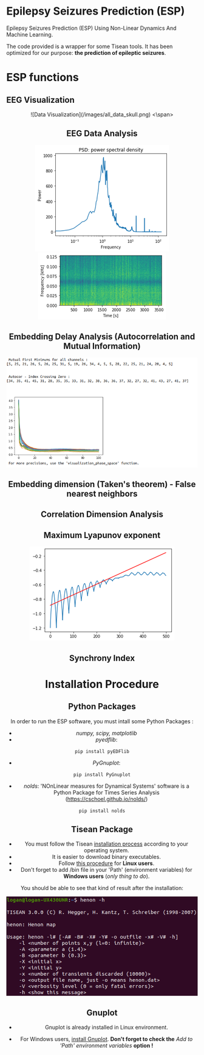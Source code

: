 # Epilepsy Seizures Prediction (ESP)
Epilepsy Seizures Prediction (ESP) Using Non-Linear Dynamics And Machine Learning.

The code provided is a wrapper for some Tisean tools. It has been optimized for our purpose: __the prediction of epileptic seizures__.

# ESP functions

## EEG Visualization 

<span style="display:block;text-align:center">
![Data Visualization](/images/all_data_skull.png)
<\span>

## EEG Data Analysis

![Power Spectrum](/images/power_spectrum.png)
![Spectogram](/images/spectogram.png)

## Embedding Delay Analysis (Autocorrelation and Mutual Information)

![Power Spectrum](/images/mutual_info.png)

## Embedding dimension (Taken's theorem) - False nearest neighbors

## Correlation Dimension Analysis

## Maximum Lyapunov exponent

![Maximum Lyapunov Exponent](/images/lyap.png)

## Synchrony Index

# Installation Procedure

## Python Packages

In order to run the ESP software, you must intall some Python Packages :

- _numpy, scipy, matplotlib_
- _pyedflib_:
```
pip install pyEDFlib
```
- _PyGnuplot_:
```
pip install PyGnuplot
```
- _nolds_: 'NOnLinear measures for Dynamical Systems' software is a Python Package for Times Series Analysis (https://cschoel.github.io/nolds/)
```
pip install nolds
```
## Tisean Package

- You must follow the Tisean [installation process](https://www.pks.mpg.de/~tisean/archive_3.0.0.html) according to your operating system. 
- It is easier to download binary executables. 
- Follow [this procedure](https://www.pks.mpg.de/~tisean/Tisean_3.0.1/index.html) for **Linux users**.
- Don't forget to add /bin file in your 'Path' (environment variables) for **Windows users** (_only thing to do_).

You should be able to see that kind of result after the installation:

![Henon -h shell command](/images/install_Tisean.png)

## Gnuplot

- Gnuplot is already installed in Linux environment. 

- For Windows users, [install Gnuplot](https://sourceforge.net/projects/gnuplot/files/). 
**Don't forget to check the** _Add to 'Path' environment variables_ **option !**
